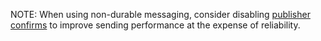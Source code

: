 NOTE: When using non-durable messaging, consider disabling [publisher confirms](/nservicebus/rabbitmq/connection-settings.md#publisher-confirms) to improve sending performance at the expense of reliability.
